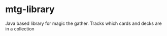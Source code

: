# mtg-library
Java based library for magic the gather. Tracks which cards and decks are in a collection
